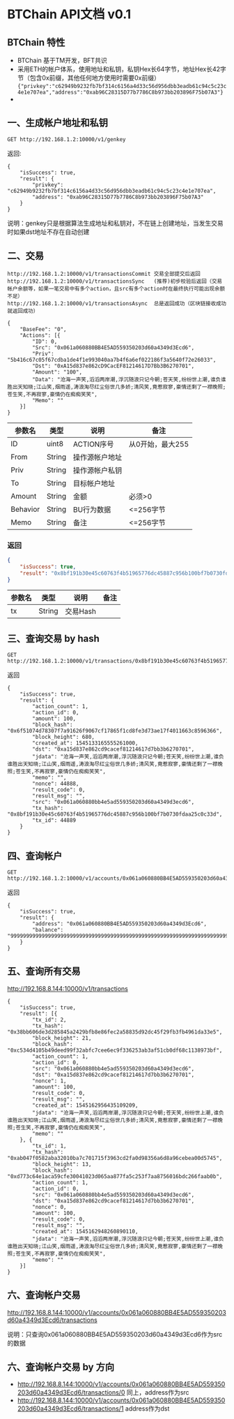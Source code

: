# BTChain API文档  v0.1

## BTChain 特性
- BTChain 基于TM开发，BFT共识
- 采用ETH的帐户体系，使用地址和私钥，私钥Hex长64字节，地址Hex长42字节（包含0x前缀，其他任何地方使用时需要0x前缀）
`{"privkey":"c62949b9232fb7bf314c6156a4d33c56d956dbb3eadb61c94c5c23c4e1e707ea","address":"0xab96C28315D77b7786C8b973bb203896F75b07A3"}`
-

## 一、生成帐户地址和私钥

`GET http://192.168.1.2:10000/v1/genkey`

返回:

```
{
	"isSuccess": true,
	"result": {
		"privkey": "c62949b9232fb7bf314c6156a4d33c56d956dbb3eadb61c94c5c23c4e1e707ea",
		"address": "0xab96C28315D77b7786C8b973bb203896F75b07A3"
	}
}
```

说明：genkey只是根据算法生成地址和私钥对，不在链上创建地址，当发生交易时如果dst地址不存在自动创建

## 二、交易
```
http://192.168.1.2:10000/v1/transactionsCommit 交易全部提交后返回
http://192.168.1.2:10000/v1/transactionsSync   (推荐)初步校验后返回（交易帐户余额等，如果一笔交易中有多个action，且src有多个action时在最终执行可能出现余额不足）
http://192.168.1.2:10000/v1/transactionsAsync  总是返回成功（区块链接收成功就返回成功）
```

```
{
	"BaseFee": "0",
	"Actions": [{
		"ID": 0,
		"Src": "0x061a060880BB4E5AD559350203d60a4349d3Ecd6",
		"Priv": "5b416c67c05f67cdba1de4f1e993040aa7b4f6a6ef022186f3a5640f72e26033",
		"Dst": "0xA15d837e862cD9CacEF81214617D7Bb3B6270701",
		"Amount": "100",
		"Data": "沧海一声笑,滔滔两岸潮,浮沉随浪只记今朝;苍天笑,纷纷世上潮,谁负谁胜出天知晓;江山笑,烟雨遥,涛浪淘尽红尘俗世几多娇;清风笑,竟惹寂寥,豪情还剩了一襟晚照;苍生笑,不再寂寥,豪情仍在痴痴笑笑",
		"Memo": ""
	}]
}
```


| 参数名      | 类型   | 说明           | 备注              |
| ----------- | ------ | -------------- | ----------------- |
| ID      | uint8 | ACTION序号       | 从0开始，最大255 |
| From | String | 操作源帐户地址 |                   |
| Priv      | String | 操作源帐户私钥       |  |
| To | String | 目标帐户地址 |
| Amount      | String | 金额       | 必须>0 |
| Behavior | String | BU行为数据 |     <=256字节
| Memo | String | 备注 |   <=256字节

### 返回

```json
{
	"isSuccess": true,
	"result": "0x8bf191b30e45c60763f4b51965776dc45887c956b100bf7b0730fdaa25c0c33d"
}
```
| 参数名      | 类型   | 说明           | 备注              |
| ----------- | ------ | -------------- | ----------------- |
| tx      | String | 交易Hash      |  |

## 三、查询交易 by hash
```
GET
http://192.168.1.2:10000/v1/transactions/0x8bf191b30e45c60763f4b51965776dc45887c956b100bf7b0730fdaa25c0c33d
```
返回
```
{
	"isSuccess": true,
	"result": {
		"action_count": 1,
		"action_id": 0,
		"amount": 100,
		"block_hash": "0x6f51074d78307f7a91626f9067cf17865f1cd8fe3d73ae17f4011663c8596366",
		"block_height": 680,
		"created_at": 1545133165555261000,
		"dst": "0xa15d837e862cd9cacef81214617d7bb3b6270701",
		"jdata": "沧海一声笑,滔滔两岸潮,浮沉随浪只记今朝;苍天笑,纷纷世上潮,谁负谁胜出天知晓;江山笑,烟雨遥,涛浪淘尽红尘俗世几多娇;清风笑,竟惹寂寥,豪情还剩了一襟晚照;苍生笑,不再寂寥,豪情仍在痴痴笑笑",
		"memo": "",
		"nonce": 44888,
		"result_code": 0,
		"result_msg": "",
		"src": "0x061a060880bb4e5ad559350203d60a4349d3ecd6",
		"tx_hash": "0x8bf191b30e45c60763f4b51965776dc45887c956b100bf7b0730fdaa25c0c33d",
		"tx_id": 44889
	}
}
```

## 四、查询帐户
```
GET
http://192.168.1.2:10000/v1/accounts/0x061a060880BB4E5AD559350203d60a4349d3Ecd6
```
返回

```
{
	"isSuccess": true,
	"result": {
		"address": "0x061a060880BB4E5AD559350203d60a4349d3Ecd6",
		"balance": "999999999999999999999999999999999999999999999999999999999999999999999999999999999999955012"
	}
}
```

## 五、查询所有交易
http://192.168.8.144:10000/v1/transactions
```
{
	"isSuccess": true,
	"result": [{
		"tx_id": 2,
		"tx_hash": "0x38bb606de3d285845a2429bfb8e86fec2a58835d92dc45f29fb3fb4961da33e5",
		"block_height": 21,
		"block_hash": "0xc534d4105b49deed99f32abfc7cee6ec9f336253ab3af51cb0df68c1138973bf",
		"action_count": 1,
		"action_id": 0,
		"src": "0x061a060880bb4e5ad559350203d60a4349d3ecd6",
		"dst": "0xa15d837e862cd9cacef81214617d7bb3b6270701",
		"nonce": 1,
		"amount": 100,
		"result_code": 0,
		"result_msg": "",
		"created_at": 1545162956435109209,
		"jdata": "沧海一声笑,滔滔两岸潮,浮沉随浪只记今朝;苍天笑,纷纷世上潮,谁负谁胜出天知晓;江山笑,烟雨遥,涛浪淘尽红尘俗世几多娇;清风笑,竟惹寂寥,豪情还剩了一襟晚照;苍生笑,不再寂寥,豪情仍在痴痴笑笑",
		"memo": ""
	}, {
		"tx_id": 1,
		"tx_hash": "0xab047f0582aba32010ba7c701715f3963cd2fa0d98356a6d8a96cebea00d5745",
		"block_height": 13,
		"block_hash": "0xd773c64e1aca59cfe30041023d065aa877fa5c253f7aa8756016bdc266faab0b",
		"action_count": 1,
		"action_id": 0,
		"src": "0x061a060880bb4e5ad559350203d60a4349d3ecd6",
		"dst": "0xa15d837e862cd9cacef81214617d7bb3b6270701",
		"nonce": 0,
		"amount": 100,
		"result_code": 0,
		"result_msg": "",
		"created_at": 1545162948260890110,
		"jdata": "沧海一声笑,滔滔两岸潮,浮沉随浪只记今朝;苍天笑,纷纷世上潮,谁负谁胜出天知晓;江山笑,烟雨遥,涛浪淘尽红尘俗世几多娇;清风笑,竟惹寂寥,豪情还剩了一襟晚照;苍生笑,不再寂寥,豪情仍在痴痴笑笑",
		"memo": ""
	}]
}
```

## 六、查询帐户交易
http://192.168.8.144:10000/v1/accounts/0x061a060880BB4E5AD559350203d60a4349d3Ecd6/transactions

说明：只查询0x061a060880BB4E5AD559350203d60a4349d3Ecd6作为src的数据

## 六、查询帐户交易 by 方向
- http://192.168.8.144:10000/v1/accounts/0x061a060880BB4E5AD559350203d60a4349d3Ecd6/transactions/0 同上，address作为src
- http://192.168.8.144:10000/v1/accounts/0x061a060880BB4E5AD559350203d60a4349d3Ecd6/transactions/1 address作为dst
